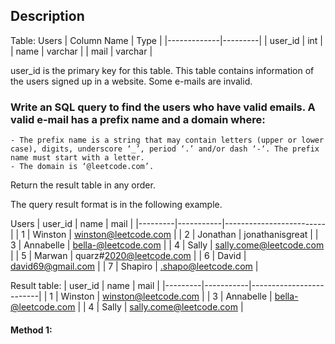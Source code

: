 ## Description

Table: Users
| Column Name | Type |
|-------------|---------|
| user_id | int |
| name | varchar |
| mail | varchar |

user_id is the primary key for this table.
This table contains information of the users signed up in a website. Some e-mails are invalid.

### Write an SQL query to find the users who have valid emails. A valid e-mail has a prefix name and a domain where:

    - The prefix name is a string that may contain letters (upper or lower case), digits, underscore ‘_’, period ‘.’ and/or dash ‘-‘. The prefix name must start with a letter.
    - The domain is ‘@leetcode.com’.

Return the result table in any order.

The query result format is in the following example.

Users
| user_id | name | mail |
|---------|-----------|-------------------------|
| 1 | Winston | winston@leetcode.com |
| 2 | Jonathan | jonathanisgreat |
| 3 | Annabelle | bella-@leetcode.com |
| 4 | Sally | sally.come@leetcode.com |
| 5 | Marwan | quarz#2020@leetcode.com |
| 6 | David | david69@gmail.com |
| 7 | Shapiro | .shapo@leetcode.com |

Result table:
| user_id | name | mail |
|---------|-----------|-------------------------|
| 1 | Winston | winston@leetcode.com |
| 3 | Annabelle | bella-@leetcode.com |
| 4 | Sally | sally.come@leetcode.com |

#### Method 1:

```sql

```
